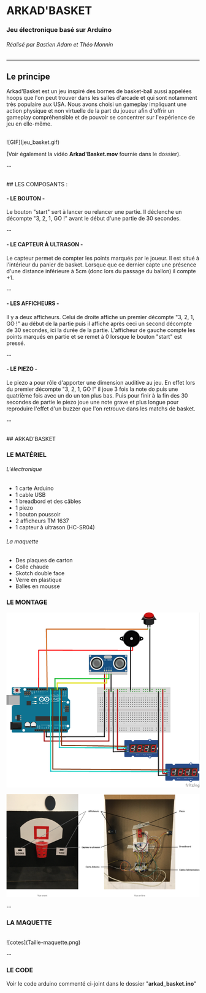 # ARKAD'BASKET

### Jeu électronique basé sur Arduino

###### Réalisé par Bastien Adam et Théo Monnin
---
## Le principe
Arkad'Basket est un jeu inspiré des bornes de basket-ball aussi appelées hoops que l'on peut trouver dans les salles d'arcade et qui sont notamment très populaire aux USA. Nous avons choisi un gameplay impliquant une action physique et non virtuelle de la part du joueur afin d'offrir un gameplay compréhensible et de pouvoir se concentrer sur l'expérience de jeu en elle-même.

<br>
![GIF](jeu_basket.gif)
</br>

(Voir également la vidéo **Arkad'Basket.mov** fournie dans le dossier).

--

</br>
## LES COMPOSANTS :

#### - LE BOUTON -

Le bouton "start" sert à lancer ou relancer une partie. Il déclenche un décompte "3, 2, 1, GO !" avant le début d'une partie de 30 secondes.

--

#### - LE CAPTEUR À ULTRASON -

Le capteur permet de compter les points marqués par le joueur. Il est situé à l'intérieur du panier de basket. Lorsque que ce dernier capte une présence d'une distance inférieure à 5cm (donc lors du passage du ballon) il compte +1.

--

#### - LES AFFICHEURS -

Il y a deux afficheurs. Celui de droite affiche un premier décompte "3, 2, 1, GO !" au début de la partie puis il affiche après ceci un second décompte de 30 secondes, ici la durée de la partie.
L'afficheur de gauche compte les points marqués en partie et se remet à 0 lorsque le bouton "start" est pressé.

--

#### - LE PIEZO -

Le piezo a pour rôle d'apporter une dimension auditive au jeu. En effet lors du premier décompte "3, 2, 1, GO !" il joue 3 fois la note do puis une quatrième fois avec un do un ton plus bas. Puis pour finir à la fin des 30 secondes de partie le piezo joue une note grave et plus longue pour reproduire l'effet d'un buzzer que l'on retrouve dans les matchs de basket.

--

</br>
## ARKAD'BASKET

### LE MATÉRIEL
###### L'électronique
* 1 carte Arduino
* 1 cable USB
* 1 breadbord et des câbles
* 1 piezo
* 1 bouton poussoir
* 2 afficheurs TM 1637
* 1 capteur à ultrason (HC-SR04)

###### La maquette
* Des plaques de carton
* Colle chaude
* Skotch double face
* Verre en plastique
* Balles en mousse

### LE MONTAGE


![montage](Montage-principal.png)

![montage-appliqué](Details-montage.png)

--

### LA MAQUETTE

</br>
![cotes](Taille-maquette.png)
</br>

--

### LE CODE
Voir le code arduino commenté ci-joint dans le dossier "**arkad_basket.ino**"